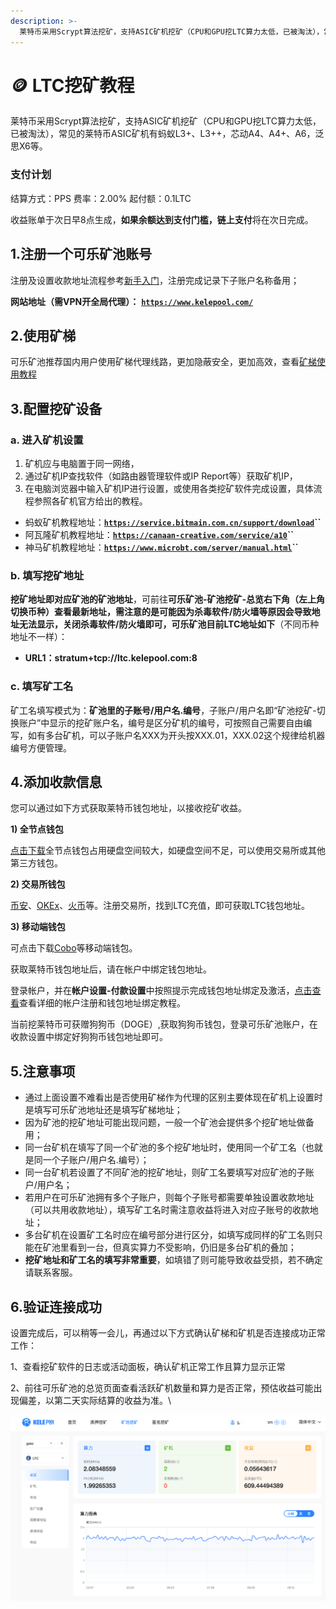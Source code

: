 ```yaml
---
description: >-
  莱特币采用Scrypt算法挖矿，支持ASIC矿机挖矿（CPU和GPU挖LTC算力太低，已被淘汰），常见的莱特币ASIC矿机有蚂蚁L3+、L3++，芯动A4、A4+、A6，泛思X6等。
---
```


# 🪙 LTC挖矿教程

莱特币采用Scrypt算法挖矿，支持ASIC矿机挖矿（CPU和GPU挖LTC算力太低，已被淘汰），常见的莱特币ASIC矿机有蚂蚁L3+、L3++，芯动A4、A4+、A6，泛思X6等。

### 支付计划

结算方式：PPS       费率：2.00%      起付额：0.1LTC

收益账单于次日早8点生成，**如果余额达到支付门槛，链上支付**将在次日完成。

## 1.注册一个可乐矿池账号

注册及设置收款地址流程参考[新手入门](../../)，注册完成记录下子账户名称备用；

**网站地址（需VPN开全局代理）：** [**`https://www.kelepool.com/`**](https://www.kelepool.com/)

## 2.使用矿梯

可乐矿池推荐国内用户使用矿梯代理线路，更加隐蔽安全，更加高效，查看[矿梯使用教程](../ladder.md)

## 3.配置挖矿设备

### a. 进入矿机设置

1. 矿机应与电脑置于同一网络，
2. 通过矿机IP查找软件（如路由器管理软件或IP Report等）获取矿机IP，
3. 在电脑浏览器中输入矿机IP进行设置，或使用各类挖矿软件完成设置，具体流程参照各矿机官方给出的教程。

* 蚂蚁矿机教程地址：[**`https://service.bitmain.com.cn/support/download`**](https://service.bitmain.com.cn/support/download)**``**
* 阿瓦隆矿机教程地址：[**`https://canaan-creative.com/service/a10`**](https://canaan-creative.com/service/a10)**``**
* 神马矿机教程地址：[**`https://www.microbt.com/server/manual.html`**](https://www.microbt.com/server/manual.html)**``**

### b. 填写挖矿地址

**挖矿地址即对应矿池的矿池地址**，可前往**可乐矿池-矿池挖矿-总览右下角（左上角切换币种）**查看最新地址，需注意的是可能因为杀毒软件/防火墙等原因会导致地址无法显示，关闭杀毒软件/防火墙即可，可乐矿池目前LTC**地址如下**（不同币种地址不一样）：&#x20;

* **URL1：stratum+tcp://ltc.kelepool.com:8**

### c. 填写矿工名

矿工名填写模式为：**矿池里的子账号/用户名.编号**，子账户/用户名即“矿池挖矿-切换账户”中显示的挖矿账户名，编号是区分矿机的编号，可按照自己需要自由编写，如有多台矿机，可以子账户名XXX为开头按XXX.01，XXX.02这个规律给机器编号方便管理。

## 4.添加收款信息

您可以通过如下方式获取莱特币钱包地址，以接收挖矿收益。

**1) 全节点钱包**

[点击下载](https://litecoin.org/)全节点钱包占用硬盘空间较大，如硬盘空间不足，可以使用交易所或其他第三方钱包。

**2) 交易所钱包**

[币安](https://www.binance.com/cn)、[OKEx](https://www.okex.com/)、[火币](https://www.huobi.com/zh-cn/)等。注册交易所，找到LTC充值，即可获取LTC钱包地址。

**3) 移动端钱包**

可点击下载[Cobo](https://cobo.com/)等移动端钱包。

获取莱特币钱包地址后，请在帐户中绑定钱包地址。

登录帐户，并在**帐户设置-付款设置**中按照提示完成钱包地址绑定及激活，[点击查看](../../)查看详细的帐户注册和钱包地址绑定教程。

当前挖莱特币可获赠狗狗币（DOGE）,获取狗狗币钱包，登录可乐矿池账户，在收款设置中绑定好狗狗币钱包地址即可。

## 5.注意事项

* 通过上面设置不难看出是否使用矿梯作为代理的区别主要体现在矿机上设置时是填写可乐矿池地址还是填写矿梯地址；
* 因为矿池的挖矿地址可能出现问题，一般一个矿池会提供多个挖矿地址做备用；
* 同一台矿机在填写了同一个矿池的多个挖矿地址时，使用同一个矿工名（也就是同一个子账户/用户名.编号）；
* 同一台矿机若设置了不同矿池的挖矿地址，则矿工名要填写对应矿池的子账户/用户名；
* 若用户在可乐矿池拥有多个子账户，则每个子账号都需要单独设置收款地址（可以共用收款地址），填写矿工名时需注意收益将进入对应子账号的收款地址；
* 多台矿机在设置矿工名时应在编号部分进行区分，如填写成同样的矿工名则只能在矿池里看到一台，但真实算力不受影响，仍旧是多台矿机的叠加；
* **挖矿地址和矿工名的填写非常重要**，如填错了则可能导致收益受损，若不确定请联系客服。

## 6.验证连接成功

设置完成后，可以稍等一会儿，再通过以下方式确认矿梯和矿机是否连接成功正常工作：

1、查看挖矿软件的日志或活动面板，确认矿机正常工作且算力显示正常&#x20;

2、前往可乐矿池的总览页面查看活跃矿机数量和算力是否正常，预估收益可能出现偏差，以第二天实际结算的收益为准。\


![](<../../.gitbook/assets/image(31).png>)
